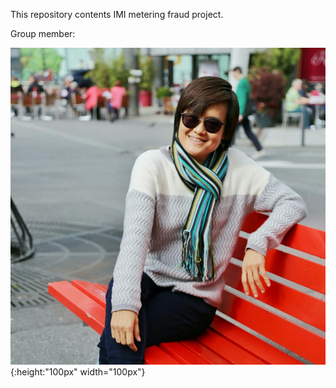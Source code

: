 This repository contents IMI metering fraud project.

Group member:

![image info](member/1.png){:height:"100px" width="100px"}
